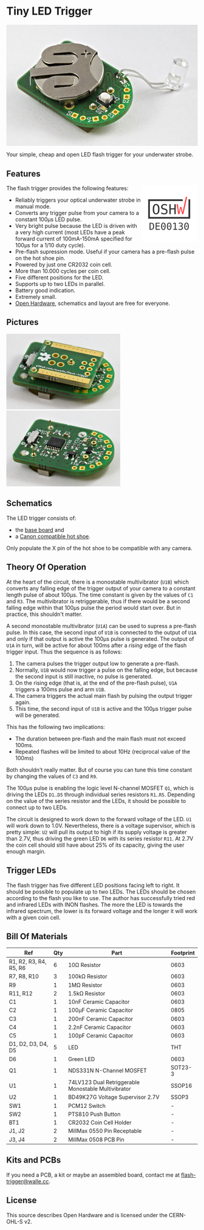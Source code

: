 # Tiny LED Trigger

<img src="/images/flash-trigger1.jpg" align="center">

Your simple, cheap and open LED flash trigger for your underwater strobe.

## Features

<img src="/images/oshw-de00130.svg" align="right" width="150">

The flash trigger provides the following features:

- Reliably triggers your optical underwater strobe in manual mode.
- Converts any trigger pulse from your camera to a constant 100µs LED
  pulse.
- Very bright pulse because the LED is driven with a very high current
  (most LEDs have a peak forward current of 100mA-150mA specified for
  100µs for a 1/10 duty cycle).
- Pre-flash supression mode. Useful if your camera has a pre-flash pulse on
  the hot shoe pin.
- Powered by just one CR2032 coin cell.
- More than 10.000 cycles per coin cell.
- Five different positions for the LED.
- Supports up to two LEDs in parallel.
- Battery good indication.
- Extremely small.
- [Open Hardware](https://certification.oshwa.org/de000130.html),
  schematics and layout are free for everyone.

## Pictures

<p>
<img src="/images/flash-trigger2.jpg" width="300">
<img src="/images/flash-trigger3.jpg" width="300">
</p>

## Schematics
The LED trigger consists of:
 - the [base board](flash-trigger/flash-trigger.pdf) and
 - a [Canon compatible hot shoe](canon-hotshoe/canon-hotshoe.pdf).

Only populate the X pin of the hot shoe to be compatible with any camera.

## Theory Of Operation

At the heart of the circuit, there is a monostable multivibrator (`U1B`)
which converts any falling edge of the trigger output of your camera to a
constant length pulse of about 100µs. The time constant is given by the
values of `C1` and `R3`. The multivibrator is retriggerable, thus if there
would be a second falling edge within that 100µs pulse the period would
start over. But in practice, this shouldn't matter.

A second monostable multivibrator (`U1A`) can be used to supress a
pre-flash pulse. In this case, the second input of `U1B` is connected to
the output of `U1A` and only if that output is active the 100µs pulse is
generated. The output of `U1A` in turn, will be active for about 100ms
after a *rising* edge of the flash trigger input. Thus the sequence is as
follows:
 1. The camera pulses the trigger output low to generate a pre-flash.
 2. Normally, `U1B` would now trigger a pulse on the falling edge, but
	because the second input is still inactive, no pulse is generated.
 3. On the rising edge (that is, at the end of the pre-flash pulse), `U1A`
	triggers a 100ms pulse and arm `U1B`.
 4. The camera triggers the actual main flash by pulsing the output trigger
	again.
 5. This time, the second input of `U1B` is active and the 100µs trigger
	pulse will be generated.

This has the following two implications:
 * The duration between pre-flash and the main flash must not exceed 100ms.
 * Repeated flashes will be limited to about 10Hz (reciprocal value of the
   100ms)

Both shouldn't really matter. But of course you can tune this time constant
by changing the values of `C3` and `R9`.

The 100µs pulse is enabling the logic level N-channel MOSFET `Q1`, which is
driving the LEDs `D1`..`D5` through individual series resistors `R1`..`R5`.
Depending on the value of the series resistor and the LEDs, it should be
possible to connect up to two LEDs.

The circuit is designed to work down to the forward voltage of the LED.
`U1` will work down to 1.0V. Nevertheless, there is a voltage supervisor,
which is pretty simple: `U2` will pull its output to high if its supply
voltage is greater than 2.7V, thus driving the green LED `D6` with its
series resistor `R11`. At 2.7V the coin cell should still have about 25% of
its capacity, giving the user enough margin.

## Trigger LEDs

The flash trigger has five different LED positions facing left to right.
It should be possible to populate up to two LEDs. The LEDs should be chosen
according to the flash you like to use. The author has successfully tried
red and infrared LEDs with INON flashes. The more the LED is towards the
infrared spectrum, the lower is its forward voltage and the longer it will
work with a given coin cell.

## Bill Of Materials

| Ref | Qty | Part | Footprint |
| --- | --- | --- | --- |
| R1, R2, R3, R4, R5, R6 | 6 | 10Ω Resistor | 0603 |
| R7, R8, R10 | 3 | 100kΩ Resistor | 0603 |
| R9 | 1 | 1MΩ Resistor | 0603 |
| R11, R12 | 2 | 1.5kΩ Resistor | 0603 |
| C1 | 1 | 10nF Ceramic Capacitor | 0603 |
| C2 | 1 | 100µF Ceramic Capacitor | 0805 |
| C3 | 1 | 200nF Ceramic Capacitor | 0603 |
| C4 | 1 | 2.2nF Ceramic Capacitor | 0603 |
| C5 | 1 | 100pF Ceramic Capacitor | 0603 |
| D1, D2, D3, D4, D5 | 5 | LED | THT |
| D6 | 1 | Green LED | 0603 |
| Q1 | 1 | NDS331N N-Channel MOSFET | SOT23-3 |
| U1 | 1 | 74LV123 Dual Retriggerable Monostable Multivibrator | SSOP16 |
| U2 | 1 | BD49K27G Voltage Supervisor 2.7V | SSOP3 |
| SW1 | 1 | PCM12 Switch | - |
| SW2 | 1 | PTS810 Push Button | - |
| BT1 | 1 | CR2032 Coin Cell Holder | - |
| J1, J2 | 2 | MillMax 0550 Pin Receptable | - |
| J3, J4 | 2 | MillMax 0508 PCB Pin | - |

## Kits and PCBs

If you need a PCB, a kit or maybe an assembled board, contact me at
<flash-trigger@walle.cc>.

## License

This source describes Open Hardware and is licensed under the CERN-OHL-S
v2.
